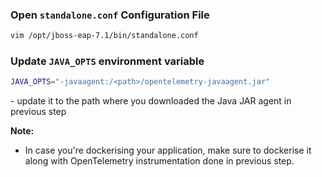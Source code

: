 ### Open `standalone.conf` Configuration File
```bash
vim /opt/jboss-eap-7.1/bin/standalone.conf
```

### Update `JAVA_OPTS` environment variable
```bash
JAVA_OPTS="-javaagent:/<path>/opentelemetry-javaagent.jar"
```

<path> - update it to the path where you downloaded the Java JAR agent in previous step

**Note:**
- In case you're dockerising your application, make sure to dockerise it along with OpenTelemetry instrumentation done in previous step.
